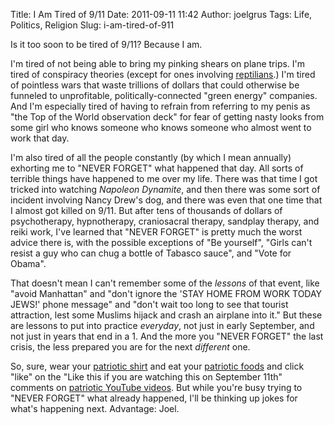 Title: I Am Tired of 9/11
Date: 2011-09-11 11:42
Author: joelgrus
Tags: Life, Politics, Religion
Slug: i-am-tired-of-911

Is it too soon to be tired of 9/11? Because I am.

I'm tired of not being able to bring my pinking shears on plane trips.
I'm tired of conspiracy theories (except for ones involving
[reptilians](http://en.wikipedia.org/wiki/Reptilians).) I'm tired of
pointless wars that waste trillions of dollars that could otherwise be
funneled to unprofitable, politically-connected "green energy"
companies. And I'm especially tired of having to refrain from referring
to my penis as "the Top of the World observation deck" for fear of
getting nasty looks from some girl who knows someone who knows someone
who almost went to work that day.

I'm also tired of all the people constantly (by which I mean annually)
exhorting me to "NEVER FORGET" what happened that day. All sorts of
terrible things have happened to me over my life. There was that time I
got tricked into watching *Napoleon Dynamite*, and then there was some
sort of incident involving Nancy Drew's dog, and there was even that one
time that I almost got killed on 9/11. But after tens of thousands of
dollars of psychotherapy, hypnotherapy, craniosacral therapy, sandplay
therapy, and reiki work, I've learned that "NEVER FORGET" is pretty much
the worst advice there is, with the possible exceptions of "Be
yourself", "Girls can't resist a guy who can chug a bottle of Tabasco
sauce", and "Vote for Obama".

That doesn't mean I can't remember some of the *lessons* of that event,
like "avoid Manhattan" and "don't ignore the 'STAY HOME FROM WORK TODAY
JEWS!' phone message" and "don't wait too long to see that tourist
attraction, lest some Muslims hijack and crash an airplane into it." But
these are lessons to put into practice *everyday*, not just in early
September, and not just in years that end in a 1. And the more you
"NEVER FORGET" the last crisis, the less prepared you are for the next
*different* one.

So, sure, wear your [patriotic
shirt](http://www.sheplers.com/roper-mens-short-sleeve-flag-print-shirt.html?Source=Froogle)
and eat your [patriotic
foods](http://sweet-station.com/blog/2011/06/obama-sushi-rolls/) and
click "like" on the "Like this if you are watching this on September
11th" comments on [patriotic YouTube
videos](http://www.youtube.com/watch?v=Q65KZIqay4E). But while you're
busy trying to "NEVER FORGET" what already happened, I'll be thinking up
jokes for what's happening next. Advantage: Joel.
